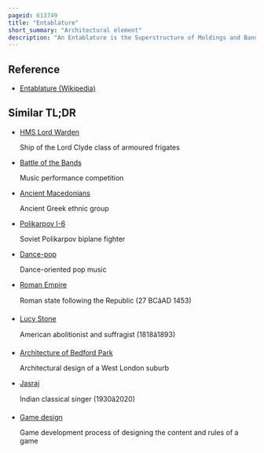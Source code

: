 ```yaml
---
pageid: 613749
title: "Entablature"
short_summary: "Architectural element"
description: "An Entablature is the Superstructure of Moldings and Bands which lies horizontally above Columns, resting on their Capitals. Entablatures are major Elements of classical Architecture and are generally divided into the Architrave the Frieze and the Cornice. The Greek and Roman Temples are believed to be based on wooden Structures, the Design Transition from Wooden to stone Structures being called Petrification."
---
```


## Reference

- [Entablature (Wikipedia)](https://en.wikipedia.org/?curid=613749)

## Similar TL;DR

- [HMS Lord Warden](/tldr/en/hms-lord-warden)

  Ship of the Lord Clyde class of armoured frigates

- [Battle of the Bands](/tldr/en/battle-of-the-bands)

  Music performance competition

- [Ancient Macedonians](/tldr/en/ancient-macedonians)

  Ancient Greek ethnic group

- [Polikarpov I-6](/tldr/en/polikarpov-i-6)

  Soviet Polikarpov biplane fighter

- [Dance-pop](/tldr/en/dance-pop)

  Dance-oriented pop music

- [Roman Empire](/tldr/en/roman-empire)

  Roman state following the Republic (27 BCâAD 1453)

- [Lucy Stone](/tldr/en/lucy-stone)

  American abolitionist and suffragist (1818â1893)

- [Architecture of Bedford Park](/tldr/en/architecture-of-bedford-park)

  Architectural design of a West London suburb

- [Jasraj](/tldr/en/jasraj)

  Indian classical singer (1930â2020)

- [Game design](/tldr/en/game-design)

  Game development process of designing the content and rules of a game
